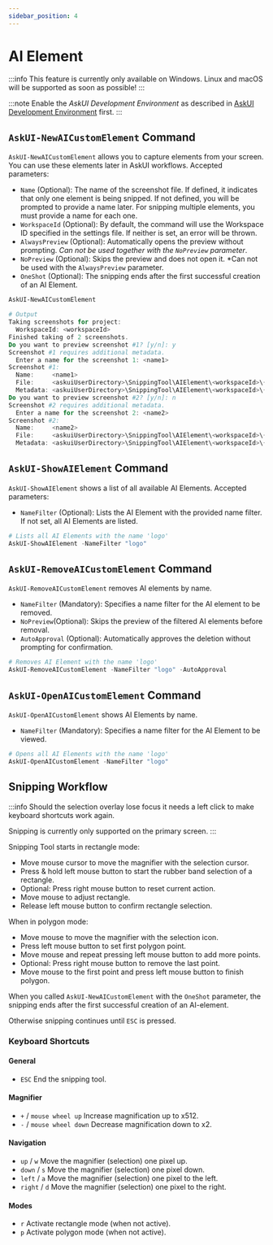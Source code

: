 ```yaml
---
sidebar_position: 4
---
```


# AI Element

:::info
This feature is currently only available on Windows. Linux and macOS will be supported as soon as possible!
:::

:::note
Enable the *AskUI Development Environment* as described in [AskUI Development Environment](AskUI-Development-Environment.md) first.
:::

## `AskUI-NewAICustomElement` Command
`AskUI-NewAICustomElement` allows you to capture elements from your screen. You can use these elements later in AskUI workflows. Accepted parameters:

- `Name` (Optional): The name of the screenshot file. If defined, it indicates that only one element is being snipped. If not defined, you will be prompted to provide a name later. For snipping multiple elements, you must provide a name for each one.
- `WorkspaceId` (Optional): By default, the command will use the Workspace ID specified in the settings file. If neither is set, an error will be thrown.
- `AlwaysPreview` (Optional): Automatically opens the preview without prompting. *Can not be used together with the `NoPreview` parameter*.
- `NoPreview` (Optional): Skips the preview and does not open it. *Can not be used with the `AlwaysPreview` parameter.
- `OneShot` (Optional): The snipping ends after the first successful creation of an AI Element.

```powershell
AskUI-NewAICustomElement

# Output
Taking screenshots for project:
  WorkspaceId: <workspaceId>
Finished taking of 2 screenshots.
Do you want to preview screenshot #1? [y/n]: y
Screenshot #1 requires additional metadata.
  Enter a name for the screenshot 1: <name1>
Screenshot #1:
  Name:     <name1>
  File:     <askuiUserDirectory>\SnippingTool\AIElement\<workspaceId>\{26342074-5B2A-4695-09ED-41EE47992546}.png
  Metadata: <askuiUserDirectory>\SnippingTool\AIElement\<workspaceId>\{26342074-5B2A-4695-09ED-41EE47992546}.json
Do you want to preview screenshot #2? [y/n]: n
Screenshot #2 requires additional metadata.
  Enter a name for the screenshot 2: <name2>
Screenshot #2:
  Name:     <name2>
  File:     <askuiUserDirectory>\SnippingTool\AIElement\<workspaceId>\{644A00B8-1E27-7ADF-7C68-1751672A5931}.png
  Metadata: <askuiUserDirectory>\SnippingTool\AIElement\<workspaceId>\{644A00B8-1E27-7ADF-7C68-1751672A5931}.json
```

## `AskUI-ShowAIElement` Command
`AskUI-ShowAIElement` shows a list of all available AI Elements. Accepted parameters:

- `NameFilter` (Optional): Lists the AI Element with the provided name filter. If not set, all AI Elements are listed.

```powershell
# Lists all AI Elements with the name 'logo'
AskUI-ShowAIElement -NameFilter "logo"
```

## `AskUI-RemoveAICustomElement` Command
`AskUI-RemoveAICustomElement` removes AI elements by name.

- `NameFilter` (Mandatory): Specifies a name filter for the AI element to be removed.
- `NoPreview`(Optional): Skips the preview of the filtered AI elements before removal.
- `AutoApproval` (Optional): Automatically approves the deletion without prompting for confirmation.

```powershell
# Removes AI Element with the name 'logo'
AskUI-RemoveAICustomElement -NameFilter "logo" -AutoApproval
```

## `AskUI-OpenAICustomElement` Command
`AskUI-OpenAICustomElement` shows AI Elements by name.

- `NameFilter` (Mandatory): Specifies a name filter for the AI Element to be viewed.

```powershell
# Opens all AI Elements with the name 'logo'
AskUI-OpenAICustomElement -NameFilter "logo"
```

## Snipping Workflow

:::info
Should the selection overlay lose focus it needs a left click to make keyboard shortcuts work again.

Snipping is currently only supported on the primary screen.
:::

Snipping Tool starts in rectangle mode:

- Move mouse cursor to move the magnifier with the selection cursor.
- Press & hold left mouse button to start the rubber band selection of a rectangle.
- Optional: Press right mouse button to reset current action.
- Move mouse to adjust rectangle.
- Release left mouse button to confirm rectangle selection.

When in polygon mode:

- Move mouse to move the magnifier with the selection icon.
- Press left mouse button to set first polygon point.
- Move mouse and repeat pressing left mouse button to add more points.
- Optional: Press right mouse button to remove the last point.
- Move mouse to the first point and press left mouse button to finish polygon.

When you called `AskUI-NewAICustomElement` with the `OneShot` parameter, the snipping ends after the first successful creation of an AI-element.

Otherwise snipping continues until `ESC` is pressed.

### Keyboard Shortcuts

#### General

- `ESC` End the snipping tool.

#### Magnifier

- `+` / `mouse wheel up` Increase magnification up to x512.
- `-` / `mouse wheel down` Decrease magnification down to x2.

#### Navigation

- `up` / `w` Move the magnifier (selection) one pixel up.
- `down` / `s` Move the magnifier (selection) one pixel down.
- `left` / `a` Move the magnifier (selection) one pixel to the left.
- `right` / `d` Move the magnifier (selection) one pixel to the right.

#### Modes

- `r` Activate rectangle mode (when not active).
- `p` Activate polygon mode (when not active).
